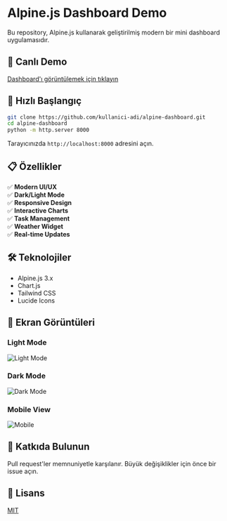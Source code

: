 # Alpine.js Dashboard Demo

Bu repository, Alpine.js kullanarak geliştirilmiş modern bir mini dashboard uygulamasıdır.

## 🌟 Canlı Demo

[Dashboard'ı görüntülemek için tıklayın](https://kullanici-adi.github.io/alpine-dashboard)

## 🚀 Hızlı Başlangıç

```bash
git clone https://github.com/kullanici-adi/alpine-dashboard.git
cd alpine-dashboard
python -m http.server 8000
```

Tarayıcınızda `http://localhost:8000` adresini açın.

## 📋 Özellikler

✅ **Modern UI/UX**  
✅ **Dark/Light Mode**  
✅ **Responsive Design**  
✅ **Interactive Charts**  
✅ **Task Management**  
✅ **Weather Widget**  
✅ **Real-time Updates**

## 🛠️ Teknolojiler

- Alpine.js 3.x
- Chart.js
- Tailwind CSS
- Lucide Icons

## 📸 Ekran Görüntüleri

### Light Mode

![Light Mode](screenshots/light-mode.png)

### Dark Mode

![Dark Mode](screenshots/dark-mode.png)

### Mobile View

![Mobile](screenshots/mobile.png)

## 🤝 Katkıda Bulunun

Pull request'ler memnuniyetle karşılanır. Büyük değişiklikler için önce bir issue açın.

## 📄 Lisans

[MIT](LICENSE)

